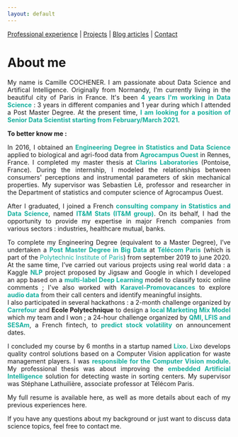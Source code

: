 ```yaml
---
layout: default
---
```


[Professional experience](./professional-experience.html) | [Projects](./projects.html) | [Blog articles](./blog-articles.html) | [Contact](./contact.html)

# About me

<div style="text-align: justify">

<p>
My name is Camille COCHENER. I am passionate about Data Science and Artifical Intelligence. Originally from Normandy, I'm currently living in the beautiful city of Paris in France. It's been <b><span style="color:#16af9d">4 years I'm working in Data Science</span></b> : 3 years in different companies and 1 year during which I attended a Post Master Degree. At the present time, <b><span style="color:#16af9d">I am looking for a position of Senior Data Scientist starting from February/March 2021</span></b>.
</p>  

<p>
<b>To better know me :</b>  
</p>

<p>
In 2016, I obtained an <b><span style="color:#16af9d">Engineering Degree in Statistics and Data Science</span></b> applied to biological and agri-food data from <b><span style="color:#16af9d">Agrocampus Ouest</span></b> in Rennes, France. I completed my master thesis at <b><span style="color:#16af9d">Clarins Laboratories</span></b> (Pontoise, France). During the internship, I modeled the relationships between consumers' perceptions and instrumental parameters of skin mechanical properties. My supervisor was Sebastien Lê, professor and researcher in the Department of statistics and computer science of Agrocampus Ouest.
</p>

<p>
After I graduated, I joined a French <b><span style="color:#16af9d">consulting company in Statistics and Data Science</span></b>, named <b><span style="color:#16af9d">IT&M Stats (IT&M group)</span></b>. On its behalf, I had the opportunity to provide my expertise in major French companies from various sectors : industries, healthcare mutual, banks. 
</p>

<p>
To complete my Engineering Degree (equivalent to a Master Degree), I’ve undertaken a <b><span style="color:#16af9d">Post Master Degree in Big Data</span></b> at <b><span style="color:#16af9d">Télécom Paris</span></b> (which is part of the <span style="color:#16af9d">Polytechnic Institute of Paris</span>) from september 2019 to june 2020. At the same time, I’ve carried out various projects using real world data : a Kaggle <b><span style="color:#16af9d">NLP</span></b> project proposed by Jigsaw and Google in which I developed an app based on a <b><span style="color:#16af9d">multi-label Deep Learning</span></b> model to classify toxic online comments ; I've also worked with <b><span style="color:#16af9d">Karavel-Promovacances</span></b> to explore <b><span style="color:#16af9d">audio data</span></b> from their call centers and identify meaningful insights. <br>
I also participated in several hackathons : a 2-month challenge organized by <b><span style="color:#16af9d">Carrefour</span></b> and <b><span style="#1ABC9C">Ecole Polytechnique</span></b> to design a <b><span style="color:#16af9d">local Marketing Mix Model</span></b> which my team and I won ; a 24-hour challenge organized by <b><span style="color:#16af9d">QMI, LFIS and SESAm</span></b>, a French fintech, to <b><span style="color:#16af9d">predict stock volatility</span></b> on announcement dates. 
</p>

<p>
I concluded my course by 6 months in a startup named <b><span style="color:#16af9d">Lixo</span></b>. Lixo develops quality control solutions based on a Computer Vision application for waste management players. I was <b><span style="color:#16af9d">responsible for the Computer Vision module</span></b>. My professional thesis was about improving the <b><span style="color:#16af9d">embedded Artificial Intelligence</span></b> solution for detecting waste in sorting centers. My supervisor was Stéphane Lathuilière, associate professor at Télécom Paris. 
</p>

<p>
My full resume is available here, as well as more details about each of my previous experiences here. 
</p>

<p>
If you have any questions about my background or just want to discuss data science topics, feel free to contact me. 
</p>

</div>
